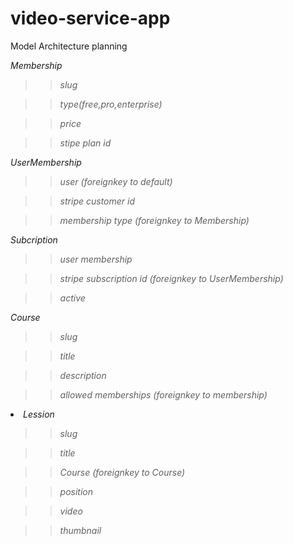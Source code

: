 # video-service-app
Model Architecture planning

<i>Membership
>>slug

>>type(free,pro,enterprise)

>>price

>>stipe plan id

<i>UserMembership
>> user (foreignkey to default)

>>stripe customer id

>> membership type  (foreignkey to Membership)

<i> Subcription

>> user membership

>>stripe subscription id  (foreignkey to UserMembership)

>> active

<i> Course
 
 >> slug
 
 >>title
 
 >>description
 
 >> allowed memberships (foreignkey to membership)
 
 <li> Lession
 
 >> slug
 
 >>title
 
 >>Course  (foreignkey to Course)
 
 >>position
 
 >>video
 
 >>thumbnail